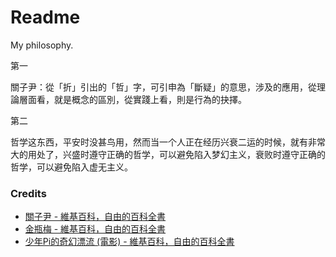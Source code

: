 # Readme
My philosophy.

第一

關子尹：從「折」引出的「哲」字，可引申為「斷疑」的意思，涉及的應用，從理論層面看，就是概念的區別，從實踐上看，則是行為的抉擇。

第二

哲学这东西，平安时没甚鸟用，然而当一个人正在经历兴衰二运的时候，就有非常大的用处了，兴盛时遵守正确的哲学，可以避免陷入梦幻主义，衰败时遵守正确的哲学，可以避免陷入虚无主义。

### Credits
- [關子尹 - 維基百科，自由的百科全書](https://zh.wikipedia.org/zh-hk/關子尹)
- [金瓶梅 - 維基百科，自由的百科全書](https://zh.wikipedia.org/zh-hk/金瓶梅)
- [少年Pi的奇幻漂流 (電影) - 維基百科，自由的百科全書](https://zh.wikipedia.org/zh-tw/少年Pi的奇幻漂流_(電影))
